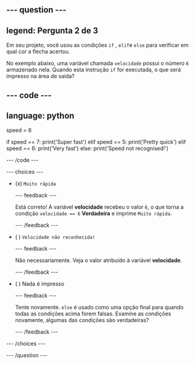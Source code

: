 
--- question ---
---
legend: Pergunta 2 de 3
---

Em seu projeto, você usou as condições `if` , `elif`e `else` para verificar em qual cor a flecha acertou.

No exemplo abaixo, uma variável chamada `velocidade` possui o número `6` armazenado nela. Quando esta instrução `if` for executada, o que será impresso na área de saída?

--- code ---
---
language: python
---
speed = 6

if speed == 7: print('Super fast') elif speed == 5: print('Pretty quick') elif speed == 6: print('Very fast') else: print('Speed not recognised!')

--- /code ---

--- choices ---

- (x) `Muito rápida`

  --- feedback ---

  Está correto! A variável **velocidade** recebeu o valor `6`, o que torna a condição `velocidade == 6` **Verdadeira** e imprime `Muito rápida`.

  --- /feedback ---

- ( ) `Velocidade não reconhecida!`

  --- feedback ---

  Não necessariamente. Veja o valor atribuído à variável **velocidade**.

  --- /feedback ---

- ( ) Nada é impresso

  --- feedback ---

  Tente novamente. `else` é usado como uma opção final para quando todas as condições acima forem falsas. Examine as condições novamente, algumas das condições são verdadeiras?

  --- /feedback ---

--- /choices ---

--- /question ---
